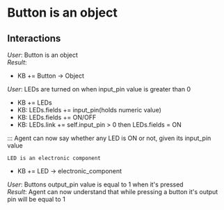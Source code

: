 # Button is an object

## Interactions
*User*: Button is an object  
*Result*:
- KB += Button -> Object

*User*: LEDs are turned on when input_pin value is greater than 0  
- KB += LEDs
- KB: LEDs.fields += input_pin(holds numeric value)
- KB: LEDs.fields += ON/OFF
- KB: LEDs.link += self.input_pin > 0 then LEDs.fields = ON

::: Agent can now say whether any LED is ON or not, given its input_pin value

    LED is an electronic component
- KB += LED -> electronic_component

*User*: Buttons output_pin value is equal to 1 when it's pressed  
*Result*: Agent can now understand that while pressing a button it's output pin will be equal to 1
